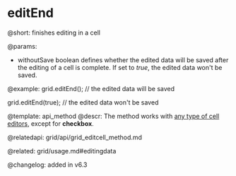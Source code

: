 editEnd
=============

@short: finishes editing in a cell


@params:
- withoutSave	boolean    defines whether the edited data will be saved after the editing of a cell is complete. If set to <i>true</i>, the edited data won't be saved. 


@example:
grid.editEnd(); // the edited data will be saved

grid.editEnd(true); // the edited data won't be saved


@template: api_method
@descr:
The method works with [any type of cell editors](grid/configuration.md#columneditors), except for **checkbox**. 


@relatedapi: grid/api/grid_editcell_method.md

@related: grid/usage.md#editingdata

@changelog: added in v6.3


